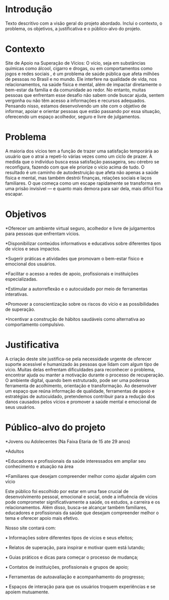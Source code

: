 # Introdução

Texto descritivo com a visão geral do projeto abordado. Inclui o contexto, o problema, os objetivos, a justificativa e o público-alvo do projeto.

# Contexto

Site de Apoio na Superação de Vícios: O vício, seja em substâncias químicas como álcool, cigarro e drogas, ou em comportamentos como jogos e redes sociais , é um problema de saúde pública que afeta milhões de pessoas no Brasil e no mundo. Ele interfere na qualidade de vida, nos relacionamentos, na saúde física e mental, além de impactar diretamente o bem-estar da família e da comunidade ao redor. No entanto, muitas pessoas que enfrentam esse desafio não sabem onde buscar ajuda, sentem vergonha ou não têm acesso a informações e recursos adequados. Pensando nisso, estamos desenvolvendo um site com o objetivo de informar, apoiar e orientar pessoas que estão passando por essa situação, oferecendo um espaço acolhedor, seguro e livre de julgamentos. 

# Problema

A maioria dos vícios tem a função de trazer uma satisfação temporária ao usuário que o atrai a repeti-lo várias vezes como um ciclo de prazer. À medida que o indivíduo busca essa satisfação passageira, seu cérebro se reconfigura, fazendo com que ele priorize o vício acima de tudo. O resultado é um caminho de autodestruição que afeta não apenas a saúde física e mental, mas também destrói finanças, relações sociais e laços familiares. O que começa como um escape rapidamente se transforma em uma prisão invisível — e quanto mais demora para sair dela, mais difícil fica escapar.

# Objetivos

*Oferecer um ambiente virtual seguro, acolhedor e livre de julgamentos para pessoas que enfrentam vícios.

*Disponibilizar conteúdos informativos e educativos sobre diferentes tipos de vícios e seus impactos.

*Sugerir práticas e atividades que promovam o bem-estar físico e emocional dos usuários.

*Facilitar o acesso a redes de apoio, profissionais e instituições especializadas.

*Estimular a autorreflexão e o autocuidado por meio de ferramentas interativas.

*Promover a conscientização sobre os riscos do vício e as possibilidades de superação.

*Incentivar a construção de hábitos saudáveis como alternativa ao comportamento compulsivo.


# Justificativa

A criação deste site justifica-se pela necessidade urgente de oferecer suporte acessível e humanizado às pessoas que lidam com algum tipo de vício. Muitas delas enfrentam dificuldades para reconhecer o problema, encontrar ajuda ou manter a motivação durante o processo de recuperação. O ambiente digital, quando bem estruturado, pode ser uma poderosa ferramenta de acolhimento, orientação e transformação. Ao desenvolver um espaço que reúna informação de qualidade, ferramentas de apoio e estratégias de autocuidado, pretendemos contribuir para a redução dos danos causados pelos vícios e promover a saúde mental e emocional de seus usuários.

# Público-alvo do projeto

*Jovens ou Adolecentes (Na Faixa Etaria de 15 ate 29 anos)

*Adultos

*Educadores e profissionais da saúde interessados em ampliar seu conhecimento e atuação na área

*Familiares que desejam compreender melhor como ajudar alguém com vício

Este público foi escolhido por estar em uma fase crucial de desenvolvimento pessoal, emocional e social, onde a influência de vícios pode comprometer significativamente a saúde, os estudos, a carreira e os relacionamentos. Além disso, busca-se alcançar também familiares, educadores e profissionais da saúde que desejam compreender melhor o tema e oferecer apoio mais efetivo.


Nosso site contará com: 

• Informações sobre diferentes tipos de vícios e seus efeitos;

• Relatos de superação, para inspirar e motivar quem está lutando;

• Guias práticos e dicas para começar o processo de mudança;

• Contatos de instituições, profissionais e grupos de apoio;

• Ferramentas de autoavaliação e acompanhamento do progresso;

• Espaços de interação para que os usuários troquem experiências e se apoiem mutuamente. 

